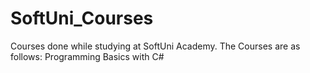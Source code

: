 # SoftUni_Courses
Courses done while studying at SoftUni Academy.
The Courses are as follows:
Programming Basics with C#

